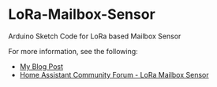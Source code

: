 # LoRa-Mailbox-Sensor
Arduino Sketch Code for LoRa based Mailbox Sensor

For more information, see the following:
* [My Blog Post](https://tommyjlong.wixsite.com/home1/post/lora-mailbox-sensor-for-home-assistant)
* [Home Assistant Community Forum - LoRa Mailbox Sensor](https://community.home-assistant.io/t/lora-mailbox-sensor/318188)
